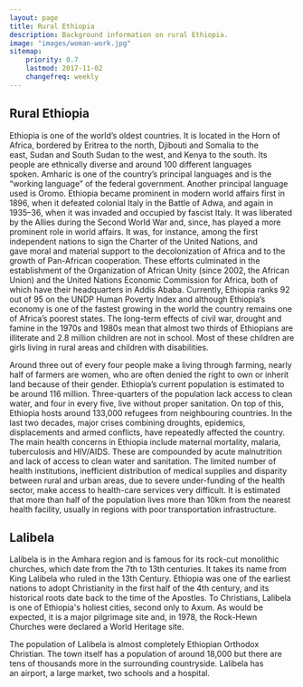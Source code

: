 ```yaml
---
layout: page
title: Rural Ethiopia
description: Background information on rural Ethiopia.
image: "images/woman-work.jpg"
sitemap:
    priority: 0.7
    lastmod: 2017-11-02
    changefreq: weekly
---
```

## Rural Ethiopia

Ethiopia is one of the world’s oldest countries. It is located in the Horn of Africa, bordered by Eritrea to the north, Djibouti and Somalia to the east, Sudan and South Sudan to the west, and Kenya to the south. Its people are ethnically diverse and around 100 different languages spoken. Amharic is one of the country’s principal languages and is the “working language” of the federal government. Another principal language used is Oromo.
Ethiopia became prominent in modern world affairs first in 1896, when it defeated colonial Italy in the Battle of Adwa, and again in 1935–36, when it was invaded and occupied by fascist Italy. It was liberated by the Allies during the Second World War and,  since, has played a more prominent role in world affairs. It was, for instance, among the first independent nations to sign the Charter of the United Nations, and gave moral and material support to the decolonization of Africa and to the growth of Pan-African cooperation. These efforts culminated in the establishment of the Organization of African Unity (since 2002, the African Union) and the United Nations Economic Commission for Africa, both of which have their headquarters in Addis Ababa.
Currently, Ethiopia ranks 92 out of 95 on the UNDP Human Poverty Index and although Ethiopia’s economy is one of the fastest growing in the world the country remains one of Africa’s poorest states. The long-term effects of civil war, drought and famine in the 1970s and 1980s mean that almost two thirds of Ethiopians are illiterate and 2.8 million children are not in school. Most of these children are girls living in rural areas and children with disabilities.

Around three out of every four people make a living through farming, nearly half of farmers are women, who are often denied the right to own or inherit land because of their gender. Ethiopia’s current population is estimated to be around 116 million. Three-quarters of the population lack access to clean water, and four in every five, live without proper sanitation.
On top of this, Ethiopia hosts around 133,000 refugees from neighbouring countries. In the last two decades, major crises combining droughts, epidemics, displacements and armed conflicts, have repeatedly affected the country.
The main health concerns in Ethiopia include maternal mortality, malaria, tuberculosis and HIV/AIDS. These are compounded by acute malnutrition and lack of access to clean water and sanitation.
The limited number of health institutions, inefficient distribution of medical supplies and disparity between rural and urban areas, due to severe under-funding of the health sector, make access to health-care services very difficult. It is estimated that more than half of the population lives more than 10km from the nearest health facility, usually in regions with poor transportation infrastructure.

## Lalibela

Lalibela is in the Amhara region and is famous for its rock-cut monolithic churches, which date from the 7th to 13th centuries. It takes its name from King Lalibela who ruled in the 13th Century. Ethiopia was one of the earliest nations to adopt Christianity in the first half of the 4th century, and its historical roots date back to the time of the Apostles. To Christians, Lalibela is one of Ethiopia's holiest cities, second only to Axum. As would be expected, it is a major pilgrimage site and, in 1978, the Rock-Hewn Churches were declared a World Heritage site.

The population of Lalibela is almost completely Ethiopian Orthodox Christian. The town itself has a population of around 18,000 but there are tens of thousands more in the surrounding countryside. Lalibela has an airport, a large market, two schools and a hospital.
